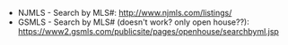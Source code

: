 - NJMLS - Search by MLS#: http://www.njmls.com/listings/
- GSMLS - Search by MLS# (doesn't work? only open house??): https://www2.gsmls.com/publicsite/pages/openhouse/searchbyml.jsp

